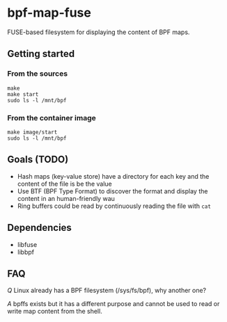 # bpf-map-fuse

FUSE-based filesystem for displaying the content of BPF maps.

## Getting started

### From the sources

```
make
make start
sudo ls -l /mnt/bpf
```

### From the container image

```
make image/start
sudo ls -l /mnt/bpf
```

## Goals (TODO)

- Hash maps (key-value store) have a directory for each key and the content of the file is be the value
- Use BTF (BPF Type Format) to discover the format and display the content in an human-friendly wau
- Ring buffers could be read by continuously reading the file with `cat`


## Dependencies

- libfuse
- libbpf

## FAQ

*Q* Linux already has a BPF filesystem (/sys/fs/bpf), why another one?

*A* bpffs exists but it has a different purpose and cannot be used to
read or write map content from the shell.

